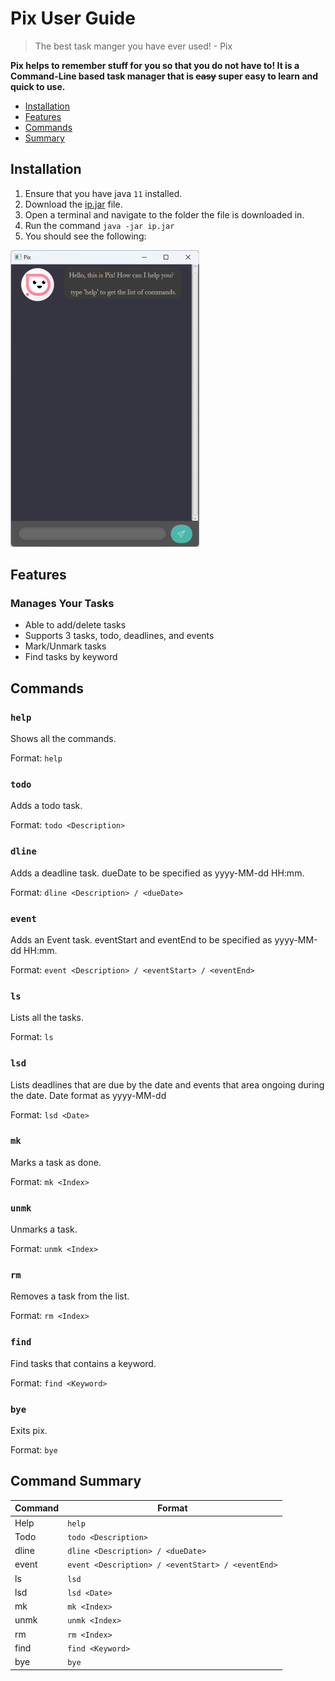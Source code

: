 # Pix User Guide
> The best task manger you have ever used! - Pix

**Pix helps to remember stuff for you so that you do not have to! It is a Command-Line based task manager that is ~~easy~~ super easy to learn and quick to use.**

- [Installation](#installation)
- [Features](#features)
- [Commands](#commands)
- [Summary](#command-summary)

## Installation
1. Ensure that you have java `11` installed.
2. Download the [ip.jar](https://github.com/zenithyap/ip/releases/download/A-UserGuide/Pix.jar) file.
3. Open a terminal and navigate to the folder the file is downloaded in.
4. Run the command `java -jar ip.jar`
5. You should see the following:

<img src="initial.png" alt="initial" width="60%" height="30%"/>

## Features
### Manages Your Tasks
- Able to add/delete tasks
- Supports 3 tasks, todo, deadlines, and events
- Mark/Unmark tasks
- Find tasks by keyword

## Commands
### `help`
Shows all the commands.

Format: `help`

### `todo`
Adds a todo task.

Format: `todo <Description>`

### `dline`
Adds a deadline task. dueDate to be specified as yyyy-MM-dd HH:mm.

Format: `dline <Description> / <dueDate>`

### `event`
Adds an Event task. eventStart and eventEnd to be specified as yyyy-MM-dd HH:mm.

Format: `event <Description> / <eventStart> / <eventEnd>`

### `ls`
Lists all the tasks.

Format: `ls`

### `lsd`
Lists deadlines that are due by the date and events that area ongoing during the date. Date format as yyyy-MM-dd

Format: `lsd <Date>`

### `mk`
Marks a task as done.

Format: `mk <Index>`

### `unmk`
Unmarks a task.

Format: `unmk <Index>`

### `rm`
Removes a task from the list.

Format: `rm <Index>`

### `find`
Find tasks that contains a keyword.

Format: `find <Keyword>`

### `bye`
Exits pix.

Format: `bye`

## Command Summary

| Command | Format                                            |
|---------|---------------------------------------------------|
| Help    | `help`                                            |
| Todo    | `todo <Description>`                              |
| dline   | `dline <Description> / <dueDate>`                 |
| event   | `event <Description> / <eventStart> / <eventEnd>` |
| ls      | `lsd`                                             |
| lsd     | `lsd <Date>`                                      |
| mk      | `mk <Index>`                                      |
| unmk    | `unmk <Index>`                                    |
| rm      | `rm <Index>`                                      |
| find    | `find <Keyword>`                                  |
| bye     | `bye`                                             |
